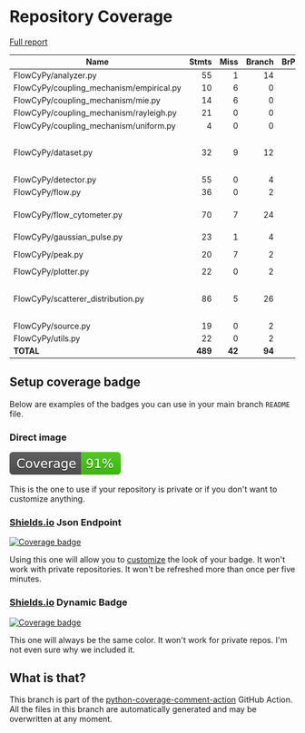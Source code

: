 # Repository Coverage

[Full report](https://htmlpreview.github.io/?https://github.com/MartinPdeS/FlowCyPy/blob/python-coverage-comment-action-data/htmlcov/index.html)

| Name                                      |    Stmts |     Miss |   Branch |   BrPart |   Cover |   Missing |
|------------------------------------------ | -------: | -------: | -------: | -------: | ------: | --------: |
| FlowCyPy/analyzer.py                      |       55 |        1 |       14 |        1 |     97% |        46 |
| FlowCyPy/coupling\_mechanism/empirical.py |       10 |        6 |        0 |        0 |     40% |     38-46 |
| FlowCyPy/coupling\_mechanism/mie.py       |       14 |        6 |        0 |        0 |     57% |     42-73 |
| FlowCyPy/coupling\_mechanism/rayleigh.py  |       21 |        0 |        0 |        0 |    100% |           |
| FlowCyPy/coupling\_mechanism/uniform.py   |        4 |        0 |        0 |        0 |    100% |           |
| FlowCyPy/dataset.py                       |       32 |        9 |       12 |        1 |     68% |37-38, 54-64, 101-102 |
| FlowCyPy/detector.py                      |       55 |        0 |        4 |        0 |    100% |           |
| FlowCyPy/flow.py                          |       36 |        0 |        2 |        0 |    100% |           |
| FlowCyPy/flow\_cytometer.py               |       70 |        7 |       24 |        2 |     86% |64, 120-125 |
| FlowCyPy/gaussian\_pulse.py               |       23 |        1 |        4 |        1 |     93% |        85 |
| FlowCyPy/peak.py                          |       20 |        7 |        2 |        0 |     68% | 33, 41-53 |
| FlowCyPy/plotter.py                       |       22 |        0 |        2 |        0 |    100% |           |
| FlowCyPy/scatterer\_distribution.py       |       86 |        5 |       26 |        4 |     92% |54, 96, 115-116, 133 |
| FlowCyPy/source.py                        |       19 |        0 |        2 |        0 |    100% |           |
| FlowCyPy/utils.py                         |       22 |        0 |        2 |        0 |    100% |           |
|                                 **TOTAL** |  **489** |   **42** |   **94** |    **9** | **90%** |           |


## Setup coverage badge

Below are examples of the badges you can use in your main branch `README` file.

### Direct image

[![Coverage badge](https://raw.githubusercontent.com/MartinPdeS/FlowCyPy/python-coverage-comment-action-data/badge.svg)](https://htmlpreview.github.io/?https://github.com/MartinPdeS/FlowCyPy/blob/python-coverage-comment-action-data/htmlcov/index.html)

This is the one to use if your repository is private or if you don't want to customize anything.

### [Shields.io](https://shields.io) Json Endpoint

[![Coverage badge](https://img.shields.io/endpoint?url=https://raw.githubusercontent.com/MartinPdeS/FlowCyPy/python-coverage-comment-action-data/endpoint.json)](https://htmlpreview.github.io/?https://github.com/MartinPdeS/FlowCyPy/blob/python-coverage-comment-action-data/htmlcov/index.html)

Using this one will allow you to [customize](https://shields.io/endpoint) the look of your badge.
It won't work with private repositories. It won't be refreshed more than once per five minutes.

### [Shields.io](https://shields.io) Dynamic Badge

[![Coverage badge](https://img.shields.io/badge/dynamic/json?color=brightgreen&label=coverage&query=%24.message&url=https%3A%2F%2Fraw.githubusercontent.com%2FMartinPdeS%2FFlowCyPy%2Fpython-coverage-comment-action-data%2Fendpoint.json)](https://htmlpreview.github.io/?https://github.com/MartinPdeS/FlowCyPy/blob/python-coverage-comment-action-data/htmlcov/index.html)

This one will always be the same color. It won't work for private repos. I'm not even sure why we included it.

## What is that?

This branch is part of the
[python-coverage-comment-action](https://github.com/marketplace/actions/python-coverage-comment)
GitHub Action. All the files in this branch are automatically generated and may be
overwritten at any moment.